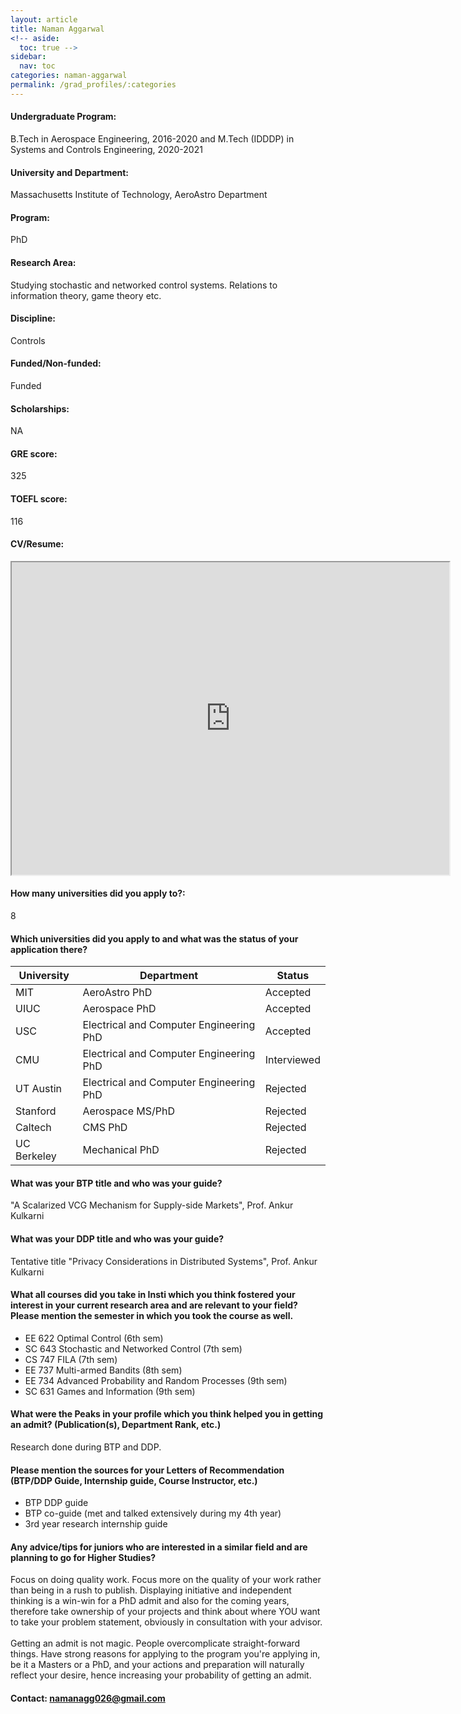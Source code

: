 ```yaml
---
layout: article
title: Naman Aggarwal
<!-- aside:
  toc: true -->
sidebar:
  nav: toc
categories: naman-aggarwal
permalink: /grad_profiles/:categories
---
```


<!-- # Hi, this is the page for Naman.  -->

<!-- Write Program if different from Btech Aero-->
#### Undergraduate Program:
B.Tech in Aerospace Engineering, 2016-2020 and
M.Tech (IDDDP) in Systems and Controls Engineering, 2020-2021
#### University and Department: 
Massachusetts Institute of Technology, AeroAstro Department
#### Program:
PhD
#### Research Area: 
Studying stochastic and networked control systems. Relations to information theory, game theory etc.
#### Discipline: 
Controls
#### Funded/Non-funded:
Funded
#### Scholarships:
NA
#### GRE score:
325
#### TOEFL score: 
116
#### CV/Resume:
<iframe src="https://drive.google.com/file/d/1KZ6YpHgc2CY6pd-WIOnMrfC4e4ZTcazd/preview" width="700" height="500" allow="autoplay"></iframe>

#### How many universities did you apply to?: 
8
#### Which universities did you apply to and what was the status of your application there? 

| University | Department | Status | 
| -----------|------------|--------|
| MIT        | AeroAstro PhD       | Accepted   |
| UIUC        | Aerospace PhD       | Accepted   |
| USC        | Electrical and Computer Engineering PhD     | Accepted   |
| CMU        | Electrical and Computer Engineering PhD       | Interviewed   |
| UT Austin        | Electrical and Computer Engineering PhD     | Rejected   |
| Stanford         | Aerospace MS/PhD     | Rejected   |
| Caltech         |  CMS PhD   | Rejected   |
| UC Berkeley         | Mechanical PhD  | Rejected   |

#### What was your BTP title and who was your guide?
"A Scalarized VCG Mechanism for Supply-side Markets", Prof. Ankur Kulkarni

#### What was your DDP title and who was your guide?
Tentative title "Privacy Considerations in Distributed Systems", Prof. Ankur Kulkarni

#### What all courses did you take in Insti which you think fostered your interest in your current research area and are relevant to your field? Please mention the semester in which you took the course as well.
* EE 622 Optimal Control (6th sem)
* SC 643 Stochastic and Networked Control (7th sem)
* CS 747 FILA (7th sem)
* EE 737 Multi-armed Bandits (8th sem)
* EE 734 Advanced Probability and Random Processes (9th sem)
* SC 631 Games and Information (9th sem)

#### What were the Peaks in your profile which you think helped you in getting an admit? (Publication(s), Department Rank, etc.)
Research done during BTP and DDP.

#### Please mention the sources for your Letters of Recommendation (BTP/DDP Guide, Internship guide, Course Instructor, etc.)
* BTP DDP guide
* BTP co-guide (met and talked extensively during my 4th year)
* 3rd year research internship guide

#### Any advice/tips for juniors who are interested in a similar field and are planning to go for Higher Studies?
Focus on doing quality work. Focus more on the quality of your work rather than being in a rush to publish. Displaying initiative and independent thinking is a win-win for a PhD admit and also for the coming years, therefore take ownership of your projects and think about where YOU want to take your problem statement, obviously in consultation with your advisor.
<br>
<br>
Getting an admit is not magic. People overcomplicate straight-forward things. Have strong reasons for applying to the program you're applying in, be it a Masters or a PhD, and your actions and preparation will naturally reflect your desire, hence increasing your probability of getting an admit.

#### Contact: [namanagg026@gmail.com](mailto:namanagg026@gmail.com)